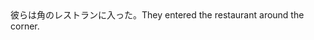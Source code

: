 <tr><td>彼らは角のレストランに入った。<td><tr><tr><td>They entered the restaurant around the corner.<td><tr></table>

